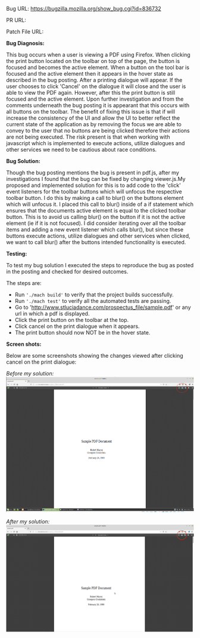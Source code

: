 Bug URL: https://bugzilla.mozilla.org/show_bug.cgi?id=836732

PR URL:

Patch File URL:

**Bug Diagnosis:**

This bug occurs when a user is viewing a PDF using Firefox. When clicking the print button located on the toolbar on top of the page, the button is focused and becomes the active element. When a button on the tool bar is focused and the active element then it appears in the hover state as described in the bug posting. After a printing dialogue will appear. If the user chooses to click 'Cancel' on the dialogue it will close and the user is able to view the PDF again. However, after this the print button is still focused and the active element. Upon further investigation and from the comments underneath the bug posting it is appearant that this occurs with all buttons on the toolbar. The benefit of fixing this issue is that if will increase the consistency of the UI and allow the UI to better reflect the current state of the application as by removing the focus we are able to convey to the user that no buttons are being clicked therefore their actions are not being executed. The risk present is that when working with javascript which is implemented to execute actions,  utilize dialogues and other services we need to be cautious about race conditions.

**Bug Solution:**

Though the bug posting mentions the bug is present in pdf.js, after my investigations I found that the bug can be fixed by changing viewer.js.My proposed and implemented solution for this is to add code to the 'click' event listeners for the toolbar buttons which will unfocus the respective toolbar button. I do this by making a call to blur() on the buttons element which will unfocus it. I placed this call to blur() inside of a if statement which ensures that the documents active element is equal to the clicked toolbar button. This is to avoid us calling blur() on the button if it is not the active element (ie if it is not focused). I did consider iterating over all the toolbar items and adding a new event listener which calls blur(), but since these buttons execute actions, utilize dialogues and other services when clicked, we want to call blur() after the buttons intended functionality is executed.

**Testing:**

To test my bug solution I executed the steps to reproduce the bug as posted in the posting and checked for desired outcomes. 

The steps are:
- Run `'./mach build'` to verify that the project builds successfully.
- Run `'./mach test'` to verify all the automated tests are passing.
- Go to 'http://www.stluciadance.com/prospectus_file/sample.pdf' or any url in which a pdf is displayed.
- Click the print button on the toolbar at the top.
- Click cancel on the print dialogue when it appears.
- The print button should now NOT be in the hover state.


**Screen shots:**

Below are some screenshots showing the changes viewed after clicking cancel on the print dialogue:

_Before my solution:_
![Before](Before.png)

_After my solution:_
![After](After.png)
